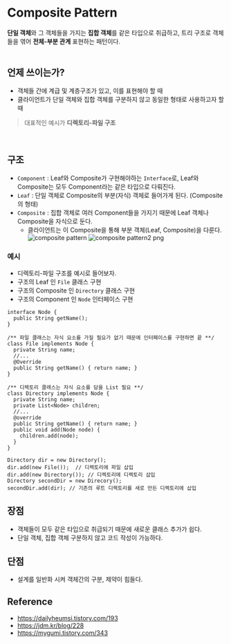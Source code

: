 # Composite Pattern

**단일 객체**와 그 객체들을 가지는 **집합 객체**를 같은 타입으로 취급하고, 트리 구조로 객체들을 엮어 **전체-부분 관계** 표현하는 패턴이다. </br></br>


## 언제 쓰이는가?
- 객체들 간에 계급 및 계층구조가 있고, 이를 표현해야 할 때
- 클라이언트가 단일 객체와 집합 객체를 구분하지 않고 동일한 형태로 사용하고자 할 때 </br>

> 대표적인 예시가 **디렉토리-파일 구조**
</br>


## 구조
- `Component` : Leaf와 Composite가 구현해야하는 `Interface`로, Leaf와 Composite는 모두 Component라는 같은 타입으로 다뤄진다.
- `Leaf` : 단일 객체로 Composite의 부분(자식) 객체로 들어가게 된다. (Composite의 형태)
- `Composite` : 집합 객체로 여러 Component들을 가지기 때문에 Leaf 객체나 Composite을 자식으로 둔다. 
  - 클라이언트는 이 Composite을 통해 부분 객체(Leaf, Composite)을 다룬다.
![composite pattern](https://user-images.githubusercontent.com/102718303/210189346-cfa5d0c5-152a-44c1-8160-6af7c375479a.png)
![composite pattern2 png](https://user-images.githubusercontent.com/102718303/210189651-ab1c31d6-751c-4d89-b937-13796c8a94de.jpg)



### 예시
- 디렉토리-파일 구조를 예시로 들어보자.
- 구조의 Leaf 인 `File` 클래스 구현
- 구조의 Composite 인 `Directory` 클래스 구현
- 구조의 Component 인 `Node` 인터페이스 구현
```
interface Node {
  public String getName();
}

/** 파일 클래스는 자식 요소를 가질 필요가 없기 때문에 인터페이스를 구현하면 끝 **/
class File implements Node {
  private String name;
  //...
  @Override
  public String getName() { return name; }
}

/** 디렉토리 클래스는 자식 요소를 담을 List 필요 **/
class Directory implements Node {
  private String name;
  private List<Node> children;
  //...
  @override
  public String getName() { return name; }
  public void add(Node node) {
    children.add(node);
  }
}

Directory dir = new Directory();
dir.add(new File());  // 디렉토리에 파일 삽입
dir.add(new Directory()); // 디렉토리에 디렉토리 삽입
Directory secondDir = new Direcory(); 
secondDir.add(dir); // 기존의 루트 디렉토리를 새로 만든 디렉토리에 삽입
```


## 장점
- 객체들이 모두 같은 타입으로 취급되기 때문에 새로운 클래스 추가가 쉽다.
- 단일 객체, 집합 객체 구분하지 않고 코드 작성이 가능하다. 


## 단점
- 설계를 일반화 시켜 객체간의 구분, 제약이 힘들다.





## Reference
- https://dailyheumsi.tistory.com/193
- https://jdm.kr/blog/228
- https://mygumi.tistory.com/343


